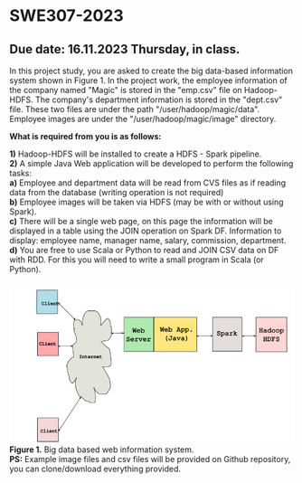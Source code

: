 # SWE307-2023
## Due date: 16.11.2023 Thursday, in class.

In this project study, you are asked to create the big data-based information system shown in Figure 1. In the project work, the employee information of the company named "Magic" is stored in the "emp.csv" file on Hadoop-HDFS. The company's department information is stored in the "dept.csv" file. These two files are under the path "/user/hadoop/magic/data". Employee images are under the "/user/hadoop/magic/image" directory. 

**What is required from you is as follows:**

**1)** Hadoop-HDFS will be installed to create a HDFS - Spark pipeline.
<br>
**2)** A simple Java Web application will be developed to perform the following tasks:<br>
	**a)** Employee and department data will be read from CVS files as if reading data from the database (writing operation is not required)<br>
	**b)** Employee images will be taken via HDFS (may be with or without using Spark).<br>
	**c)** There will be a single web page, on this page the information will be displayed in a table using the JOIN operation on Spark DF. Information to display: employee name, manager name, salary, commission, department.<br>
	**d)** You are free to use Scala or Python to read and JOIN CSV data on DF with RDD. 	For this you will need to write a small program in Scala (or Python).<br>
<br>
![Project architecture.](SWE307-pro1.png)
<br>
**Figure 1.** Big data based web information system.
<br>
**PS:** Example image files and csv files will be provided on Github repository, you can clone/download everything provided. 
